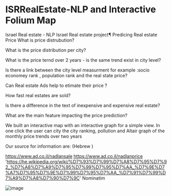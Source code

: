 # ISRRealEstate-NLP and Interactive Folium Map
Israel Real estate - NLP
Israel Real estate project¶
Predicing Real estate Price
What is price distrubution?

What is the price distribution per city?

What is the price ternd over 2 years - is the same trend exist in city level?

Is there a link between the city level measurment for example :socio economey rank , population rank and the real state price?

Can Real estate Ads help to etimate their price ?

How fast real estates are sold?

Is there a difference in the text of inexpensive and expensive real estate?

What are the main feature impacting the price prediction?

We built an interactive map with an interactive graph for a simple view. In one click the user can city the city ranking, pollution and Altair graph of the monthly price trends over two years

Our source for information are: (Hebrew )

https://www.ad.co.il/nadlansale
https://www.ad.co.il/nadlanprice
'https://he.wikipedia.org/wiki/%D7%93%D7%99%D7%A8%D7%95%D7%92_%D7%A8%D7%A9%D7%95%D7%99%D7%95%D7%AA_%D7%9E%D7%A7%D7%95%D7%9E%D7%99%D7%95%D7%AA_%D7%91%D7%99%D7%A9%D7%A8%D7%90%D7%9C'
Nominatim


![image](https://user-images.githubusercontent.com/42113119/156577064-223ef768-3a92-4969-b525-fcebc265660e.png)
